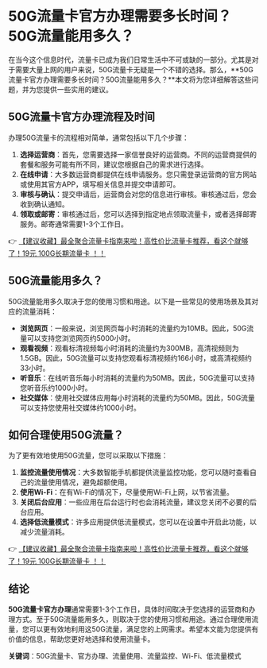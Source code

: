 # 50G流量卡官方办理需要多长时间？50G流量能用多久？

在当今这个信息时代，流量卡已成为我们日常生活中不可或缺的一部分。尤其是对于需要大量上网的用户来说，50G流量卡无疑是一个不错的选择。那么，**50G流量卡官方办理需要多长时间？50G流量能用多久？**本文将为您详细解答这些问题，并为您提供一些实用的建议。

## 50G流量卡官方办理流程及时间

办理50G流量卡的流程相对简单，通常包括以下几个步骤：

1. **选择运营商**：首先，您需要选择一家信誉良好的运营商。不同的运营商提供的套餐和服务可能有所不同，建议您根据自己的需求进行选择。
2. **在线申请**：大多数运营商都提供在线申请服务。您只需登录运营商的官方网站或使用其官方APP，填写相关信息并提交申请即可。
3. **审核与确认**：提交申请后，运营商会对您的信息进行审核。审核通过后，您会收到确认通知。
4. **领取或邮寄**：审核通过后，您可以选择到指定地点领取流量卡，或者选择邮寄服务。邮寄通常需要1-3个工作日。

👉 [【建议收藏】最全聚合流量卡指南来啦！高性价比流量卡推荐，看这个就够了！19元 100G长期流量卡 ！！](https://bit.ly/Liuliangka)

## 50G流量能用多久？

50G流量能用多久取决于您的使用习惯和用途。以下是一些常见的使用场景及其对应的流量消耗：

- **浏览网页**：一般来说，浏览网页每小时消耗的流量约为10MB。因此，50G流量可以支持您浏览网页约5000小时。
- **观看视频**：观看标清视频每小时消耗的流量约为300MB，高清视频则为1.5GB。因此，50G流量可以支持您观看标清视频约166小时，或高清视频约33小时。
- **听音乐**：在线听音乐每小时消耗的流量约为50MB。因此，50G流量可以支持您听音乐约1000小时。
- **社交媒体**：使用社交媒体应用每小时消耗的流量约为50MB。因此，50G流量可以支持您使用社交媒体约1000小时。

## 如何合理使用50G流量？

为了更有效地使用50G流量，您可以采取以下措施：

1. **监控流量使用情况**：大多数智能手机都提供流量监控功能，您可以随时查看自己的流量使用情况，避免超额使用。
2. **使用Wi-Fi**：在有Wi-Fi的情况下，尽量使用Wi-Fi上网，以节省流量。
3. **关闭后台应用**：一些应用在后台运行时也会消耗流量，建议您关闭不必要的后台应用。
4. **选择低流量模式**：许多应用提供低流量模式，您可以在设置中开启此功能，以减少流量消耗。

👉 [【建议收藏】最全聚合流量卡指南来啦！高性价比流量卡推荐，看这个就够了！19元 100G长期流量卡 ！！](https://bit.ly/Liuliangka)

## 结论

**50G流量卡官方办理**通常需要1-3个工作日，具体时间取决于您选择的运营商和办理方式。至于50G流量能用多久，则取决于您的使用习惯和用途。通过合理使用流量，您可以更有效地利用这50G流量，满足您的上网需求。希望本文能为您提供有价值的信息，帮助您更好地选择和使用流量卡。

**关键词**：50G流量卡、官方办理、流量使用、流量监控、Wi-Fi、低流量模式